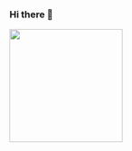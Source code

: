 ### Hi there 👋

<img height=200 align="center" src="https://github-readme-stats-selfhosted.vercel.app/api/?username=seungheonL&locale=kr&theme=dark&show_icons=true&count_private=true&rank_icon=github&include_all_commits=true&card_width=440&custom_title=Seungheon의+깃허브+통계&bg_color=60,065f46,00666b,00699f,0065cd,1d4ed8&title_color=fff&text_color=fff" />

<!--
**seungheonL/SeungheonL** is a ✨ _special_ ✨ repository because its `README.md` (this file) appears on your GitHub profile.

Here are some ideas to get you started:

- 🔭 I’m currently working on ...
- 🌱 I’m currently learning ...
- 👯 I’m looking to collaborate on ...
- 🤔 I’m looking for help with ...
- 💬 Ask me about ...
- 📫 How to reach me: ...
- 😄 Pronouns: ...
- ⚡ Fun fact: ...
-->
